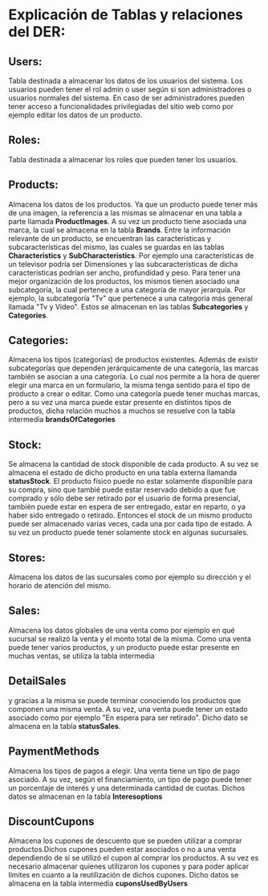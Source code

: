 <h1>Explicación de Tablas y relaciones del DER:</h3>
<h2>Users:</h2>
Tabla destinada a almacenar los datos de los usuarios del sistema. Los usuarios pueden tener el rol admin o user según si son administradores o usuarios normales del sistema. En caso de ser administradores pueden tener acceso a funcionalidades privilegiadas del sitio web como por ejemplo editar los datos de un producto.

<h2>Roles:</h2>
Tabla destinada a almacenar los roles que pueden tener los usuarios.

<h2>Products:</h2>
Almacena los datos de los productos. Ya que un producto puede tener más de una imagen, la referencia a las mismas se almacenar en una tabla a parte llamada <b>ProductImages</b>.
A su vez un producto tiene asociada una marca, la cual se almacena en la tabla <b>Brands</b>. Entre la información relevante de un producto, se encuentran las características y subcaracterísticas del mismo, las cuales se guardas en las tablas <b>Characteristics</b> y <b>SubCharacteristics</b>. Por ejemplo una características de un televisor podría ser Dimensiones y las subcaracterísticas de dicha características podrían ser ancho, profundidad y peso.
Para tener una mejor organización de los productos, los mismos tienen asociado una subcategoría, la cual pertenece a una categoría de mayor jerarquía. Por ejemplo, la subcategoría "Tv" que pertenece a una categoría más general llamada "Tv y Video". Estos se almacenan en las tablas <b>Subcategories</b> y <b>Categories</b>.

<h2>Categories:</h2>
Almacena los tipos (categorías) de productos existentes. Además de existir subcategorías que dependen jerárquicamente de una categoría, las marcas también se asocian a una categoría. Lo cual nos permite a la hora de querer elegir una marca en un formulario, la misma tenga sentido para el tipo de producto a crear o editar. Como una categoría puede tener muchas marcas, pero a su vez una marca puede estar presente en distintos tipos de productos, dicha relación muchos a muchos se resuelve con la tabla intermedia <b>brandsOfCategories</b>

<h2>Stock:</h2>
Se almacena la cantidad de stock disponible de cada producto. A su vez se almacena el estado de dicho producto en una tabla externa llamanda <b>statusStock</b>.
El producto físico puede no estar solamente disponible para su compra, sino que tambié puede estar reservado debido a que fue comprado y sólo debe ser retirado por el usuario de forma presencial, también puede estar en espera de ser entregado, estar en reparto, o ya haber sido entregado o retirado. Entonces el stock de un mismo producto puede ser almacenado varias veces, cada una por cada tipo de estado. A su vez un producto puede tener solamente stock en algunas sucursales.

<h2>Stores:</h2>
Almacena los datos de las sucursales como por ejemplo su dirección y el horario de atención del mismo.

<h2>Sales:</h2>
Almacena los datos globales de una venta como por ejemplo en qué sucursal se realizó la venta y el monto total de la misma. Como una venta puede tener varios productos, y un producto puede estar presente en muchas ventas, se utiliza la tabla intermedia <h2>DetailSales</h2> y gracias a la misma se puede terminar conociendo los productos que componen una misma venta.
A su vez, una venta puede tener un estado asociado como por ejemplo "En espera para ser retirado". Dicho dato se almacena en la tabla <b>statusSales</b>.

<h2>PaymentMethods</h2>
Almacena los tipos de pagos a elegir. Una venta tiene un tipo de pago asociado. A su vez, según el financiamiento, un tipo de pago puede tener un porcentaje de interés y una determinada cantidad de cuotas. Dichos datos se almacenan en la tabla <b>Interesoptions</b>

<h2>DiscountCupons</h2>
Almacena los cupones de descuento que se pueden utilizar a comprar productos.Dichos cupones pueden estar asociados o no a una venta dependiendo de si se utilizó el cupon al comprar los productos. A su vez es necesario almacenar quienes utilizaron los cupones y para poder aplicar límites en cuanto a la reutilización de dichos cupones. Dicho datos se almacena en la tabla intermedia <b>cuponsUsedByUsers</b>

